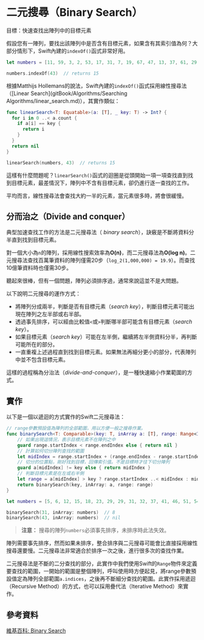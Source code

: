 # 二元搜尋（Binary Search）

目標：快速查找出陣列中的目標元素

假設您有一陣列，要找出該陣列中是否含有目標元素，如果含有其索引值為何？大部分情形下，Swift內建的`indexOf()`函式非常好用。

```swift
let numbers = [11, 59, 3, 2, 53, 17, 31, 7, 19, 67, 47, 13, 37, 61, 29, 43, 5, 41, 23]

numbers.indexOf(43)  // returns 15
```

根據Matthijs Hollemans的說法，Swift內建的`indexOf()`函式採用線性搜尋法（[Linear Search](gitBook/Algorithms/Searching Algorithms/linear_search.md)），其實作類似：
```swift
func linearSearch<T: Equatable>(a: [T], _ key: T) -> Int? {
  for i in 0 ..< a.count {
    if a[i] == key {
      return i
    }
  }
  return nil
}

linearSearch(numbers, 43)  // returns 15
```

這樣有什麼問題呢？`linearSearch()`函式的迴圈是從頭開始一項一項查找直到找到目標元素，最差情況下，陣列中不含有目標元素，卻仍進行逐一查找的工作。

平均而言，線性搜尋法會查找大約一半的元素，當元素很多時，將會很緩慢。

## 分而治之（Divide and conquer）

典型加速查找工作的方法是二元搜尋法（ *binary search*），訣竅是不斷將資料分半直到找到目標元素。

對一個大小為`n`的陣列，採用線性搜索效率為**O(n)**，而二元搜尋法為**O(log n)**。二元搜尋法查找百萬筆資料的陣列僅需20步（`log_2(1,000,000) = 19.9`）。而查找10億筆資料時也僅需30步。

聽起來很棒，但有一個問題，陣列必須排序過，通常來說這並不是大問題。

以下說明二元搜尋的運作方式：

- 將陣列分成兩半，判斷是否有目標元素（*search key*），判斷目標元素可能出現在陣列之左半部或右半部。 
- 透過事先排序，可以經由比較值`<`或`>`判斷哪半部可能含有目標元素（*search key*）。
- 如果目標元素（*search key*）可能在左半側，繼續將左半側資料分半，再判斷可能所在的部分。
- 一直重複上述過程直到找到目標元素。如果無法再細分更小的部分，代表陣列中並不包含目標元素。 

這樣的過程稱為分治法（*divide-and-conquer*），是一種快速縮小作業範圍的方式。

## 實作

以下是一個以遞迴的方式實作的Swift二元搜尋法：

```swift
// range參數預設值為陣列的全部範圍，用以方便一般之搜尋作業。
func binarySearch<T: Comparable>(key: T, inArray a: [T], range: Range<Int> = a.indices) -> Int? {
	// 如果出現這情況，表示目標元素不在陣列之中
	guard range.startIndex < range.endIndex else { return nil }
	// 計算如何切分陣列查找的範圍
	let midIndex = range.startIndex + (range.endIndex - range.startIndex) / 2
	// 切分的位置點，剛好找到目標，回傳索引值。不是目標時才往下切分陣列
	guard a[midIndex] != key else { return midIndex }
	// 判斷目標元素是在左或右半側
	let range = a[midIndex] > key ? range.startIndex ..< midIndex : midIndex + 1 ..< range.endIndex
	return binarySearch(key, inArray: a, range: range)
}

let numbers = [5, 6, 12, 15, 18, 23, 29, 29, 31, 32, 37, 41, 46, 51, 54, 64, 73, 76, 89, 95]

binarySearch(31, inArray: numbers)  // 8
binarySearch(43, inArray: numbers)  // nil
```

> **注意：** 搜尋的陣列`numbers`必須事先排序，未排序時此法失效。

陣列需要事先排序，然而如果未排序，整合排序與二元搜尋可能會比直接採用線性搜尋還要慢。二元搜尋法非常適合於排序一次之後，進行很多次的查找作業。

二元搜尋法是不斷的二分查找的部分，此實作中我們使用Swift的`Range`物件來定義要查找的範圍，一開始的範圍是整個陣列，呼叫使用時方便起見，將range參數預設值定為陣列全部範圍`a.indices`，之後再不斷細分查找的範圍。此實作採用遞迴（Recursive Method）的方式，也可以採用疊代法（Iterative Method）來實作。

## 參考資料

[維基百科: Binary Search](https://en.wikipedia.org/wiki/Binary_search_algorithm)



